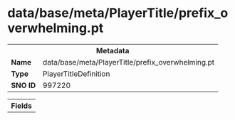 <h1>data/base/meta/PlayerTitle/prefix_overwhelming.pt</h1><table><tr><th colspan="100%">Metadata</th></tr><tr><td><b>Name</b></td><td>data/base/meta/PlayerTitle/prefix_overwhelming.pt</td></tr><tr><td><b>Type</b></td><td>PlayerTitleDefinition</td></tr><tr><td><b>SNO ID</b></td><td>997220</td></tr></table>

<table><tr><th colspan="100%">Fields</th></tr></table>

